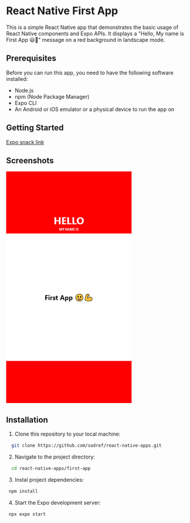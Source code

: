 # React Native First App

This is a simple React Native app that demonstrates the basic usage of React Native components and Expo APIs. It displays a "Hello, My name is First App 😃💪" message on a red background in landscape mode.

## Prerequisites

Before you can run this app, you need to have the following software installed:

- Node.js
- npm (Node Package Manager)
- Expo CLI
- An Android or iOS emulator or a physical device to run the app on

## Getting Started

[Expo snack link](https://snack.expo.dev/@sadref/github.com-sadref-react-native-apps:first-app?platform=web)

## Screenshots

![Screenshot 1](screenshots/screenshot1.png)

## Installation

1. Clone this repository to your local machine:

```bash
  git clone https://github.com/sadref/react-native-apps.git
```
2. Navigate to the project directory:

```bash
  cd react-native-apps/first-app
```
3. Instal project dependencies:

```bash
 npm install
```

4. Start the Expo development server:

```bash
 npx expo start
```